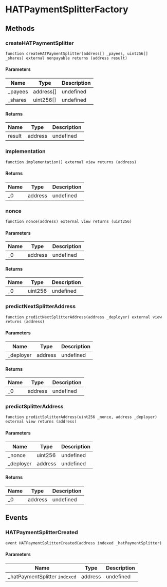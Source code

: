 # HATPaymentSplitterFactory









## Methods

### createHATPaymentSplitter

```solidity
function createHATPaymentSplitter(address[] _payees, uint256[] _shares) external nonpayable returns (address result)
```





#### Parameters

| Name | Type | Description |
|---|---|---|
| _payees | address[] | undefined |
| _shares | uint256[] | undefined |

#### Returns

| Name | Type | Description |
|---|---|---|
| result | address | undefined |

### implementation

```solidity
function implementation() external view returns (address)
```






#### Returns

| Name | Type | Description |
|---|---|---|
| _0 | address | undefined |

### nonce

```solidity
function nonce(address) external view returns (uint256)
```





#### Parameters

| Name | Type | Description |
|---|---|---|
| _0 | address | undefined |

#### Returns

| Name | Type | Description |
|---|---|---|
| _0 | uint256 | undefined |

### predictNextSplitterAddress

```solidity
function predictNextSplitterAddress(address _deployer) external view returns (address)
```





#### Parameters

| Name | Type | Description |
|---|---|---|
| _deployer | address | undefined |

#### Returns

| Name | Type | Description |
|---|---|---|
| _0 | address | undefined |

### predictSplitterAddress

```solidity
function predictSplitterAddress(uint256 _nonce, address _deployer) external view returns (address)
```





#### Parameters

| Name | Type | Description |
|---|---|---|
| _nonce | uint256 | undefined |
| _deployer | address | undefined |

#### Returns

| Name | Type | Description |
|---|---|---|
| _0 | address | undefined |



## Events

### HATPaymentSplitterCreated

```solidity
event HATPaymentSplitterCreated(address indexed _hatPaymentSplitter)
```





#### Parameters

| Name | Type | Description |
|---|---|---|
| _hatPaymentSplitter `indexed` | address | undefined |



